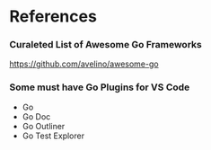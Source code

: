 # References

### Curaleted List of Awesome Go Frameworks
https://github.com/avelino/awesome-go

### Some must have Go Plugins for VS Code

- Go
- Go Doc
- Go Outliner
- Go Test Explorer
